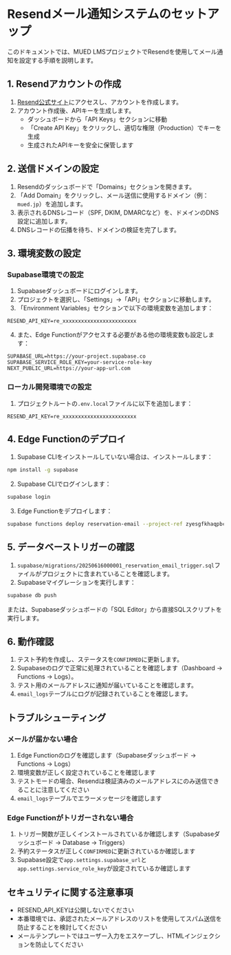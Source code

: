 # Resendメール通知システムのセットアップ

このドキュメントでは、MUED LMSプロジェクトでResendを使用してメール通知を設定する手順を説明します。

## 1. Resendアカウントの作成

1. [Resend公式サイト](https://resend.com)にアクセスし、アカウントを作成します。
2. アカウント作成後、APIキーを生成します。
   - ダッシュボードから「API Keys」セクションに移動
   - 「Create API Key」をクリックし、適切な権限（Production）でキーを生成
   - 生成されたAPIキーを安全に保管します

## 2. 送信ドメインの設定

1. Resendのダッシュボードで「Domains」セクションを開きます。
2. 「Add Domain」をクリックし、メール送信に使用するドメイン（例：`mued.jp`）を追加します。
3. 表示されるDNSレコード（SPF, DKIM, DMARCなど）を、ドメインのDNS設定に追加します。
4. DNSレコードの伝播を待ち、ドメインの検証を完了します。

## 3. 環境変数の設定

### Supabase環境での設定

1. Supabaseダッシュボードにログインします。
2. プロジェクトを選択し、「Settings」→「API」セクションに移動します。
3. 「Environment Variables」セクションで以下の環境変数を追加します：

```
RESEND_API_KEY=re_xxxxxxxxxxxxxxxxxxxxxxxx
```

4. また、Edge Functionがアクセスする必要がある他の環境変数も設定します：

```
SUPABASE_URL=https://your-project.supabase.co
SUPABASE_SERVICE_ROLE_KEY=your-service-role-key
NEXT_PUBLIC_URL=https://your-app-url.com
```

### ローカル開発環境での設定

1. プロジェクトルートの`.env.local`ファイルに以下を追加します：

```
RESEND_API_KEY=re_xxxxxxxxxxxxxxxxxxxxxxxx
```

## 4. Edge Functionのデプロイ

1. Supabase CLIをインストールしていない場合は、インストールします：

```bash
npm install -g supabase
```

2. Supabase CLIでログインします：

```bash
supabase login
```

3. Edge Functionをデプロイします：

```bash
supabase functions deploy reservation-email --project-ref zyesgfkhaqpbcbkhsutw
```

## 5. データベーストリガーの確認

1. `supabase/migrations/20250616000001_reservation_email_trigger.sql`ファイルがプロジェクトに含まれていることを確認します。
2. Supabaseマイグレーションを実行します：

```bash
supabase db push
```

または、Supabaseダッシュボードの「SQL Editor」から直接SQLスクリプトを実行します。

## 6. 動作確認

1. テスト予約を作成し、ステータスを`CONFIRMED`に更新します。
2. Supabaseのログで正常に処理されていることを確認します（Dashboard → Functions → Logs）。
3. テスト用のメールアドレスに通知が届いていることを確認します。
4. `email_logs`テーブルにログが記録されていることを確認します。

## トラブルシューティング

### メールが届かない場合

1. Edge Functionのログを確認します（Supabaseダッシュボード → Functions → Logs）
2. 環境変数が正しく設定されていることを確認します
3. テストモードの場合、Resendは検証済みのメールアドレスにのみ送信できることに注意してください
4. `email_logs`テーブルでエラーメッセージを確認します

### Edge Functionがトリガーされない場合

1. トリガー関数が正しくインストールされているか確認します（Supabaseダッシュボード → Database → Triggers）
2. 予約ステータスが正しく`CONFIRMED`に更新されているか確認します
3. Supabase設定で`app.settings.supabase_url`と`app.settings.service_role_key`が設定されているか確認します

## セキュリティに関する注意事項

- RESEND_API_KEYは公開しないでください
- 本番環境では、承認されたメールアドレスのリストを使用してスパム送信を防止することを検討してください
- メールテンプレートではユーザー入力をエスケープし、HTMLインジェクションを防止してください 